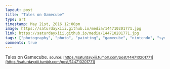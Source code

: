 ```yaml
---
layout: post
title: "Tales on Gamecube"
type: art
timestamp: May 21st, 2016 12:00pm
image: https://saturdayxiii.github.io/media/144710201771.jpg
link: https://saturdayxiii.github.io/media/144710201771.jpg
tags: ["photography", "photo", "painting", "gamecube", "nintendo", "symphonia", "mod", "art", "game", "showcase", "art", 'video_game', 'console_art', 'console_mod']
comments: true
---
```

Tales on Gamecube.
<small>source: [https://saturdayxiii.tumblr.com/post/144710201771](https://saturdayxiii.tumblr.com/post/144710201771)</small>
